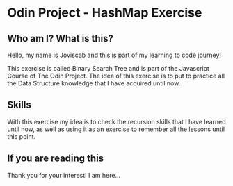 # Odin Project - HashMap Exercise

## Who am I? What is this?

Hello, my name is Joviscab and this is part of my learning to code journey!

This exercise is called Binary Search Tree and is part of the Javascript Course of The Odin Project. The idea of this exercise is to put to practice all the Data Structure knowledge that I have acquired until now.

## Skills

With this exercise my idea is to check the recursion skills that I have learned until now, as well as using it as an exercise to remember all the lessons until this point.

## If you are reading this

Thank you for your interest! I am here...
